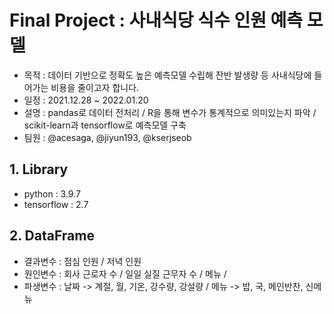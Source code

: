 # Final Project : 사내식당 식수 인원 예측 모델
- 목적 : 데이터 기반으로 정확도 높은 예측모델 수립해 잔반 발생량 등 사내식당에 들어가는 비용을 줄이고자 합니다.
- 일정 : 2021.12.28 ~ 2022.01.20
- 설명 : pandas로 데이터 전처리 / R을 통해 변수가 통계적으로 의미있는지 파악 / scikit-learn과 tensorflow로 예측모델 구축
- 팀원 : @acesaga, @jiyun193, @kserjseob

## 1. Library
- python : 3.9.7
- tensorflow : 2.7

## 2. DataFrame
- 결과변수 : 점심 인원 / 저녁 인원
- 원인변수 : 회사 근로자 수 / 일일 실질 근무자 수 / 메뉴 /
- 파생변수 : 날짜 -> 계절, 월, 기온, 강수량, 강설량 / 메뉴 -> 밥, 국, 메인반찬, 신메뉴